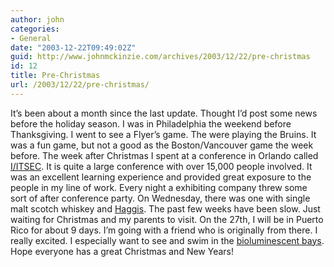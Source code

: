 ```yaml
---
author: john
categories:
- General
date: "2003-12-22T09:49:02Z"
guid: http://www.johnmckinzie.com/archives/2003/12/22/pre-christmas
id: 12
title: Pre-Christmas
url: /2003/12/22/pre-christmas/
---
```


It&#8217;s been about a month since the last update. Thought I&#8217;d post some news before the holiday season. I was in Philadelphia the weekend before Thanksgiving. I went to see a Flyer&#8217;s game. The were playing the Bruins. It was a fun game, but not a good as the Boston/Vancouver game the week before. The week after Christmas I spent at a conference in Orlando called [I/ITSEC](http://www.iitsec.org/). It is quite a large conference with over 15,000 people involved. It was an excellent learning experience and provided great exposure to the people in my line of work. Every night a exhibiting company threw some sort of after conference party. On Wednesday, there was one with single malt scotch whiskey and [Haggis](http://www.electricscotland.com/haggis/haggis1.html). The past few weeks have been slow. Just waiting for Christmas and my parents to visit. On the 27th, I will be in Puerto Rico for about 9 days. I&#8217;m going with a friend who is originally from there. I really excited. I especially want to see and swim in the [bioluminescent bays](http://www.biobay.com/). Hope everyone has a great Christmas and New Years!
